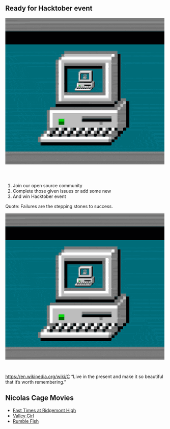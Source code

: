 ## Ready for Hacktober event

![](giphy.gif)

1. Join our open source community
2. Complete those given issues or add some new
3. And win Hacktober event

Quote: Failures are the stepping stones to success.

![](giphy.gif)
https://en.wikipedia.org/wiki/C
“Live in the present and make it so beautiful that it’s worth remembering.”

## Nicolas Cage Movies

* [Fast Times at Ridgemont High](https://en.wikipedia.org/wiki/Fast_Times_at_Ridgemont_High)
* [Valley Girl](https://en.wikipedia.org/wiki/Valley_Girl_(1983_film))
* [Rumble Fish](https://en.wikipedia.org/wiki/Rumble_Fish)